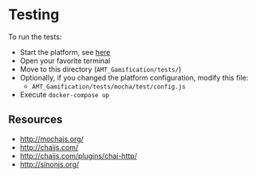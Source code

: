 # Testing 

To run the tests:
- Start the platform, see [here](https://github.com/moodah/AMT_Gamification#how-to) 
- Open your favorite terminal
- Move to this directory (`AMT_Gamification/tests/`)
- Optionally, if you changed the platform configuration, modify this file:
    - `AMT_Gamification/tests/mocha/test/config.js`
- Execute `docker-compose up`

## Resources

- http://mochajs.org/
- http://chaijs.com/
- http://chaijs.com/plugins/chai-http/
- http://sinonjs.org/
